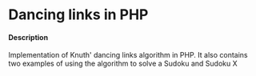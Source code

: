 # Dancing links in PHP

#### Description
Implementation of Knuth' dancing links algorithm in PHP. It also contains two examples of using the algorithm to solve a Sudoku and Sudoku X
